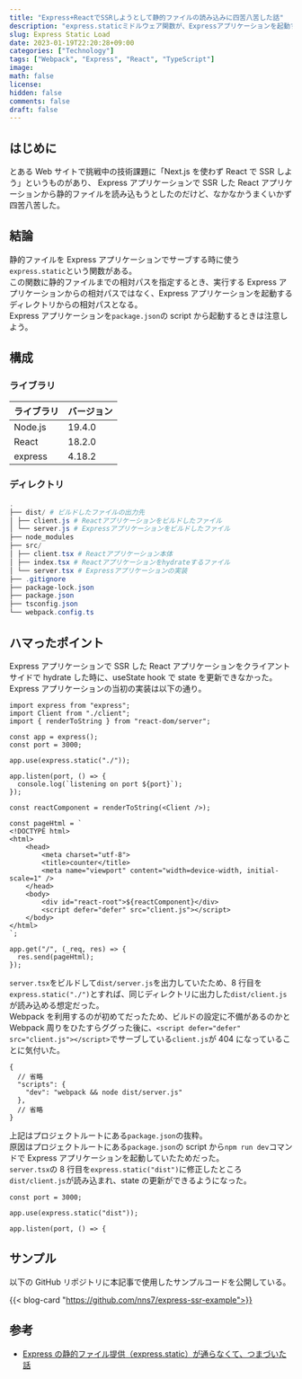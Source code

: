 ```yaml
---
title: "Express+ReactでSSRしようとして静的ファイルの読み込みに四苦八苦した話"
description: "express.staticミドルウェア関数が、Expressアプリケーションを起動するディレクトリからの相対パスとなることに気付かずにハマった。"
slug: Express Static Load
date: 2023-01-19T22:20:28+09:00
categories: ["Technology"]
tags: ["Webpack", "Express", "React", "TypeScript"]
image:
math: false
license:
hidden: false
comments: false
draft: false
---
```


## はじめに

とある Web サイトで挑戦中の技術課題に「Next.js を使わず React で SSR しよう」というものがあり、 Express アプリケーションで SSR した React アプリケーションから静的ファイルを読み込もうとしたのだけど、なかなかうまくいかず四苦八苦した。

## 結論

静的ファイルを Express アプリケーションでサーブする時に使う`express.static`という関数がある。  
この関数に静的ファイルまでの相対パスを指定するとき、実行する Express アプリケーションからの相対パスではなく、Express アプリケーションを起動するディレクトリからの相対パスとなる。  
Express アプリケーションを`package.json`の script から起動するときは注意しよう。

## 構成

### ライブラリ

| ライブラリ | バージョン |
| ---------- | ---------- |
| Node.js    | 19.4.0     |
| React      | 18.2.0     |
| express    | 4.18.2     |

### ディレクトリ

```powershell
.
├── dist/ # ビルドしたファイルの出力先
│ ├── client.js # Reactアプリケーションをビルドしたファイル
│ └── server.js # Expressアプリケーションをビルドしたファイル
├── node_modules
├── src/
│ ├── client.tsx # Reactアプリケーション本体
│ ├── index.tsx # Reactアプリケーションをhydrateするファイル
│ └── server.tsx # Expressアプリケーションの実装
├── .gitignore
├── package-lock.json
├── package.json
├── tsconfig.json
└── webpack.config.ts
```

## ハマったポイント

Express アプリケーションで SSR した React アプリケーションをクライアントサイドで hydrate した時に、useState hook で state を更新できなかった。
Express アプリケーションの当初の実装は以下の通り。

```ts{name="server.tsx",linenos=table,hl_lines=8}
import express from "express";
import Client from "./client";
import { renderToString } from "react-dom/server";

const app = express();
const port = 3000;

app.use(express.static("./"));

app.listen(port, () => {
  console.log(`listening on port ${port}`);
});

const reactComponent = renderToString(<Client />);

const pageHtml = `
<!DOCTYPE html>
<html>
    <head>
        <meta charset="utf-8">
        <title>counter</title>
        <meta name="viewport" content="width=device-width, initial-scale=1" />
    </head>
    <body>
        <div id="react-root">${reactComponent}</div>
        <script defer="defer" src="client.js"></script>
    </body>
</html>
`;

app.get("/", (_req, res) => {
  res.send(pageHtml);
});
```

`server.tsx`をビルドして`dist/server.js`を出力していたため、8 行目を`express.static("./")`とすれば、同じディレクトリに出力した`dist/client.js`が読み込める想定だった。  
Webpack を利用するのが初めてだったため、ビルドの設定に不備があるのかと Webpack 周りをひたすらググった後に、`<script defer="defer" src="client.js"></script>`でサーブしている`client.js`が 404 になっていることに気付いた。

```json{name="package.json"}
{
  // 省略
  "scripts": {
    "dev": "webpack && node dist/server.js"
  },
  // 省略
}
```

上記はプロジェクトルートにある`package.json`の抜粋。  
原因はプロジェクトルートにある`package.json`の script から`npm run dev`コマンドで Express アプリケーションを起動していたためだった。  
`server.tsx`の 8 行目を`express.static("dist")`に修正したところ`dist/client.js`が読み込まれ、state の更新ができるようになった。

```ts{name="server.tsx",linenos=table,linenostart=6,hl_lines=3}
const port = 3000;

app.use(express.static("dist"));

app.listen(port, () => {
```

## サンプル

以下の GitHub リポジトリに本記事で使用したサンプルコードを公開している。

{{< blog-card "https://github.com/nns7/express-ssr-example">}}

## 参考

- [Express の静的ファイル提供（express.static）が通らなくて、つまづいた話](https://teno-hira.com/media/?p=1621)
